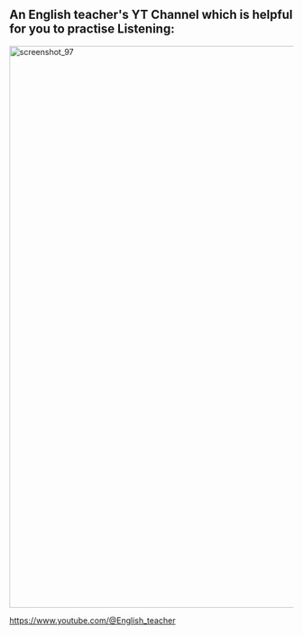 

## An English teacher's YT Channel which is helpful for you to practise Listening:

<img width="995" alt="screenshot_97" src="https://github.com/user-attachments/assets/63f9d36b-3949-4906-8f54-866c974e8dd6" />


https://www.youtube.com/@English_teacher
